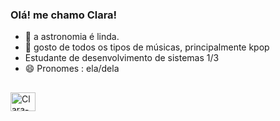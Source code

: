 ### Olá! me chamo Clara!

- 🔭 a astronomia é linda.
- 🌱 gosto de todos os tipos de músicas, principalmente kpop
- Estudante de desenvolvimento de sistemas 1/3
- 😄 Pronomes : ela/dela
##
<img align="center" alt="Clara-C" Height="30" width="40" src="https://cdn.jsdelivr.net/gh/devicons/devicon/icons/c/c-line.svg" />

